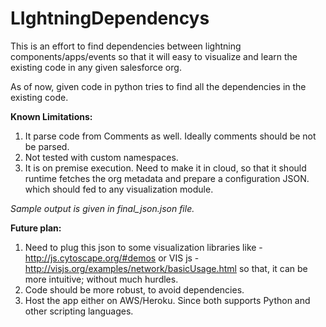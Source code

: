 # LIghtningDependencys


This is an effort to find dependencies between lightning components/apps/events so that it will easy to visualize and learn the existing code in any given salesforce org. 

As of now, given code in python tries to find all the dependencies in the existing code. 

**Known Limitations:**
1. It parse code from Comments as well. Ideally comments should be not be parsed. 
2. Not tested with custom namespaces.
3. It is on premise execution. Need to make it in cloud, so that it should runtime fetches the org metadata and prepare a configuration JSON. which should fed to any visualization module. 


_Sample output is given in final_json.json file._

>>
**Future plan:**
1. Need to plug this json to some visualization libraries like - http://js.cytoscape.org/#demos or VIS js - http://visjs.org/examples/network/basicUsage.html
so that, it can be more intuitive; without much hurdles.
2. Code should be more robust, to avoid dependencies.
3. Host the app either on AWS/Heroku. Since both supports Python and other scripting languages. 
